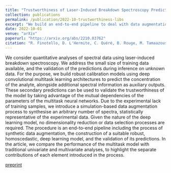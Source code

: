 ```yaml
---
title: "Trustworthiness of Laser-Induced Breakdown Spectroscopy Predictions via Simulation-based Synthetic Data Augmentation and Multitask Learning"
collection: publications
permalink: /publication/2022-10-trustworthiness-libs
excerpt: "We build an end-to-end pipeline to deal with data augmentation, robust multitask deep calibration models and the trustworthiness assessment of libs predictions"
date: 2022-10-01
venue: "arXiv"
paperurl: "https://arxiv.org/abs/2210.03762"
citation: "R. Finotello, D. L'Hermite, C. Quéré, B. Rouge, M. Tamaazousti, J.-B. Sirven. 'Trustworthiness of Laser-Induced Breakdown Spectroscopy Predictions via Simulation-based Synthetic Data Augmentation and Multitask Learning'. arXiv:2210.03762."
---
```

We consider quantitative analyses of spectral data using laser-induced breakdown spectroscopy. We address the small size of training data available, and the validation of the predictions during inference on unknown data. For the purpose, we build robust calibration models using deep convolutional multitask learning architectures to predict the concentration of the analyte, alongside additional spectral information as auxiliary outputs. These secondary predictions can be used to validate the trustworthiness of the model by taking advantage of the mutual dependencies of the parameters of the multitask neural networks. Due to the experimental lack of training samples, we introduce a simulation-based data augmentation process to synthesise an arbitrary number of spectra, statistically representative of the experimental data. Given the nature of the deep learning model, no dimensionality reduction or data selection processes are required. The procedure is an end-to-end pipeline including the process of synthetic data augmentation, the construction of a suitable robust, homoscedastic, deep learning model, and the validation of its predictions. In the article, we compare the performance of the multitask model with traditional univariate and multivariate analyses, to highlight the separate contributions of each element introduced in the process.

[preprint](https://arxiv.org/abs/2210.03762)
